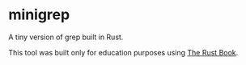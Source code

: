 # minigrep

A tiny version of grep built in Rust.

This tool was built only for education purposes using [The Rust Book](https://doc.rust-lang.org/book/ch12-00-an-io-project.html).
